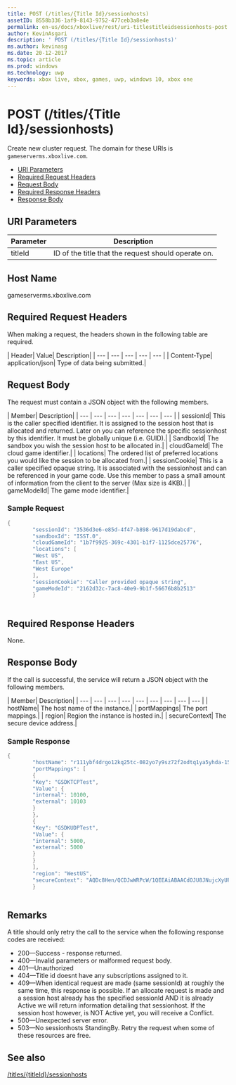```yaml
---
title: POST (/titles/{Title Id}/sessionhosts)
assetID: 8558b336-1af9-8143-9752-477ceb3a8e4e
permalink: en-us/docs/xboxlive/rest/uri-titlestitleidsessionhosts-post.html
author: KevinAsgari
description: ' POST (/titles/{Title Id}/sessionhosts)'
ms.author: kevinasg
ms.date: 20-12-2017
ms.topic: article
ms.prod: windows
ms.technology: uwp
keywords: xbox live, xbox, games, uwp, windows 10, xbox one
---
```



# POST (/titles/{Title Id}/sessionhosts)
Create new cluster request. 
The domain for these URIs is `gameserverms.xboxlive.com`.
 
  * [URI Parameters](#ID4EX)
  * [Required Request Headers](#ID4EGB)
  * [Request Body](#ID4E5B)
  * [Required Response Headers](#ID4ELD)
  * [Response Body](#ID4ESD)
 
<a id="ID4EX"></a>

 
## URI Parameters
 
| Parameter| Description| 
| --- | --- | 
| titleId| ID of the title that the request should operate on.| 
  
<a id="ID5EG"></a>

 
## Host Name

gameserverms.xboxlive.com
 
<a id="ID4EGB"></a>

 
## Required Request Headers
 
When making a request, the headers shown in the following table are required.
 
| Header| Value| Description| 
| --- | --- | --- | --- | --- | 
| Content-Type| application/json| Type of data being submitted.| 
  
<a id="ID4E5B"></a>

 
## Request Body
 
The request must contain a JSON object with the following members.
 
| Member| Description| 
| --- | --- | --- | --- | --- | --- | --- | 
| sessionId| This is the caller specified identifier. It is assigned to the session host that is allocated and returned. Later on you can reference the specific sessionhost by this identifier. It must be globally unique (i.e. GUID).| 
| SandboxId| The sandbox you wish the session host to be allocated in.| 
| cloudGameId| The cloud game identifier.| 
| locations| The ordered list of preferred locations you would like the session to be allocated from.| 
| sessionCookie| This is a caller specified opaque string. It is associated with the sessionhost and can be referenced in your game code. Use this member to pass a small amount of information from the client to the server (Max size is 4KB).| 
| gameModelId| The game mode identifier.| 
 
<a id="ID4EDD"></a>

 
### Sample Request
 

```cpp
{
        "sessionId": "3536d3e6-e85d-4f47-b898-9617d19dabcd",
        "sandboxId": "ISST.0",
        "cloudGameId": "1b7f9925-369c-4301-b1f7-1125dce25776",
        "locations": [
        "West US",
        "East US",
        "West Europe"
        ],
        "sessionCookie": "Caller provided opaque string",
        "gameModeId": "2162d32c-7ac8-40e9-9b1f-56676b8b2513"
        }
      
```

   
<a id="ID4ELD"></a>

 
## Required Response Headers
 
None.
  
<a id="ID4ESD"></a>

 
## Response Body
 
If the call is successful, the service will return a JSON object with the following members.
 
| Member| Description| 
| --- | --- | --- | --- | --- | --- | --- | --- | --- | 
| hostName| The host name of the instance.| 
| portMappings| The port mappings.| 
| region| Region the instance is hosted in.| 
| secureContext| The secure device address.| 
 
<a id="ID4ESE"></a>

 
### Sample Response
 

```cpp
{
        "hostName": "r111ybf4drgo12kq25tc-082yo7y9sz72f2odtq1ya5yhda-155169995-ncus.cloudapp.net",
        "portMappings": [
        {
        "Key": "GSDKTCPTest",
        "Value": {
        "internal": 10100,
        "external": 10103
        }
        },
        {
        "Key": "GSDKUDPTest",
        "Value": {
        "internal": 5000,
        "external": 5000
        }
        }
        ],
        "region": "WestUS",
        "secureContext": "AQDc8Hen/QCDJwWRPcW/1QEEAiABAACdOJU8JNujcXyUPwUBCnue+g=="
        }
      
```

   
<a id="remarks"></a>

 
## Remarks
 
A title should only retry the call to the service when the following response codes are received:
 
   * 200—Success - response returned.
   * 400—Invalid parameters or malformed request body.
   * 401—Unauthorized
   * 404—Title id doesnt have any subscriptions assigned to it.
   * 409—When identical request are made (same sessionId) at roughly the same time, this response is possible. If an allocate request is made and a session host already has the specified sessionId AND it is already Active we will return information detailing that sessionhost. If the session host however, is NOT Active yet, you will receive a Conflict.
   * 500—Unexpected server error.
   * 503—No sessionhosts StandingBy. Retry the request when some of these resources are free.
   
<a id="ID4EFG"></a>

 
## See also
 [/titles/{titleId}/sessionhosts](uri-titlestitleidsessionhosts.md)

  
